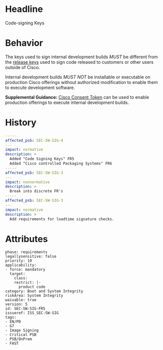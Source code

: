 # Headline
Code-signing Keys

# Behavior

The keys used to sign internal development builds _MUST_ be different
from the [release keys](#DEF_ReleaseKey) used to sign code released
to customers or other users outside of Cisco.

Internal development builds _MUST_ _NOT_ be installable or executable on production
Cisco offerings without authorized modification to enable them to
execute development software.

**Supplemental Guidance:** [Cisco Consent Token](https://wiki.cisco.com/display/STOCT/Consent+Token) 
can be used to enable production offerings to execute internal development 
builds.

# History

```yaml
-----
affected_psb: SEC-SW-SIG-4
---
impact: normative
description: >
  Added "Code Signing Keys" FR5
  Added "Cisco controlled Packaging Systems" FR6
-----
affected_psb: SEC-SW-SIG-3
---
impact: nonnormative
description: >
  Break into discrete FR's
-----
affected_psb: SEC-SW-SIG-3
---
impact: normative
description: >
  Add requirements for loadtime signature checks.
```

# Attributes

    phase: requirements
    legallysensitive: false
    priority: 10
    applicability:
    - force: mandatory
      target:
        class: 
        restrict: |-
          product code
    category: Boot and System Integrity
    riskArea: System Integrity
    waivable: true
    version: 5
    id: SEC-SW-SIG-FR5
    issueref: ISS_SEC-SW-SIG
    tags:
    - EN/PD
    - G7
    - Image Signing
    - Critical PSB
    - PSB/OnPrem
    - FAST
